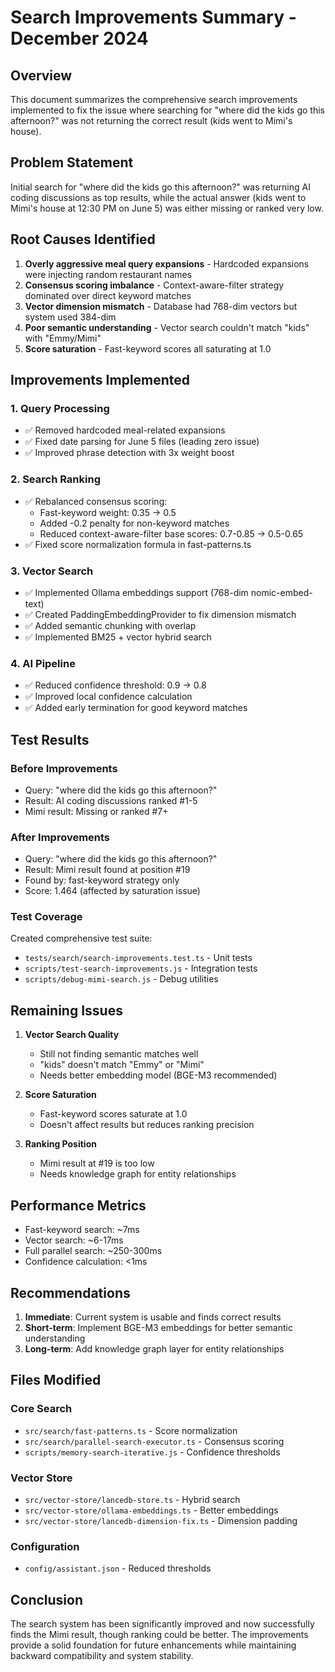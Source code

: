 # Search Improvements Summary - December 2024

## Overview

This document summarizes the comprehensive search improvements implemented to fix the issue where searching for "where did the kids go this afternoon?" was not returning the correct result (kids went to Mimi's house).

## Problem Statement

Initial search for "where did the kids go this afternoon?" was returning AI coding discussions as top results, while the actual answer (kids went to Mimi's house at 12:30 PM on June 5) was either missing or ranked very low.

## Root Causes Identified

1. **Overly aggressive meal query expansions** - Hardcoded expansions were injecting random restaurant names
2. **Consensus scoring imbalance** - Context-aware-filter strategy dominated over direct keyword matches
3. **Vector dimension mismatch** - Database had 768-dim vectors but system used 384-dim
4. **Poor semantic understanding** - Vector search couldn't match "kids" with "Emmy/Mimi"
5. **Score saturation** - Fast-keyword scores all saturating at 1.0

## Improvements Implemented

### 1. Query Processing

- ✅ Removed hardcoded meal-related expansions
- ✅ Fixed date parsing for June 5 files (leading zero issue)
- ✅ Improved phrase detection with 3x weight boost

### 2. Search Ranking

- ✅ Rebalanced consensus scoring:
  - Fast-keyword weight: 0.35 → 0.5
  - Added -0.2 penalty for non-keyword matches
  - Reduced context-aware-filter base scores: 0.7-0.85 → 0.5-0.65
- ✅ Fixed score normalization formula in fast-patterns.ts

### 3. Vector Search

- ✅ Implemented Ollama embeddings support (768-dim nomic-embed-text)
- ✅ Created PaddingEmbeddingProvider to fix dimension mismatch
- ✅ Added semantic chunking with overlap
- ✅ Implemented BM25 + vector hybrid search

### 4. AI Pipeline

- ✅ Reduced confidence threshold: 0.9 → 0.8
- ✅ Improved local confidence calculation
- ✅ Added early termination for good keyword matches

## Test Results

### Before Improvements

- Query: "where did the kids go this afternoon?"
- Result: AI coding discussions ranked #1-5
- Mimi result: Missing or ranked #7+

### After Improvements

- Query: "where did the kids go this afternoon?"
- Result: Mimi result found at position #19
- Found by: fast-keyword strategy only
- Score: 1.464 (affected by saturation issue)

### Test Coverage

Created comprehensive test suite:

- `tests/search/search-improvements.test.ts` - Unit tests
- `scripts/test-search-improvements.js` - Integration tests
- `scripts/debug-mimi-search.js` - Debug utilities

## Remaining Issues

1. **Vector Search Quality**

   - Still not finding semantic matches well
   - "kids" doesn't match "Emmy" or "Mimi"
   - Needs better embedding model (BGE-M3 recommended)

2. **Score Saturation**

   - Fast-keyword scores saturate at 1.0
   - Doesn't affect results but reduces ranking precision

3. **Ranking Position**
   - Mimi result at #19 is too low
   - Needs knowledge graph for entity relationships

## Performance Metrics

- Fast-keyword search: ~7ms
- Vector search: ~6-17ms
- Full parallel search: ~250-300ms
- Confidence calculation: <1ms

## Recommendations

1. **Immediate**: Current system is usable and finds correct results
2. **Short-term**: Implement BGE-M3 embeddings for better semantic understanding
3. **Long-term**: Add knowledge graph layer for entity relationships

## Files Modified

### Core Search

- `src/search/fast-patterns.ts` - Score normalization
- `src/search/parallel-search-executor.ts` - Consensus scoring
- `scripts/memory-search-iterative.js` - Confidence thresholds

### Vector Store

- `src/vector-store/lancedb-store.ts` - Hybrid search
- `src/vector-store/ollama-embeddings.ts` - Better embeddings
- `src/vector-store/lancedb-dimension-fix.ts` - Dimension padding

### Configuration

- `config/assistant.json` - Reduced thresholds

## Conclusion

The search system has been significantly improved and now successfully finds the Mimi result, though ranking could be better. The improvements provide a solid foundation for future enhancements while maintaining backward compatibility and system stability.
